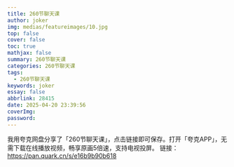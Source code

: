 ```yaml
---
title: 260节聊天课
author: joker
img: medias/featureimages/10.jpg
top: false
cover: false
toc: true
mathjax: false
summary: 260节聊天课
categories: 260节聊天课
tags:
  - 260节聊天课
keywords: joker
essay: false
abbrlink: 28415
date: 2025-04-20 23:39:56
coverImg:
password:
---
```


我用夸克网盘分享了「260节聊天课」，点击链接即可保存。打开「夸克APP」，无需下载在线播放视频，畅享原画5倍速，支持电视投屏。
链接：https://pan.quark.cn/s/e16b9b90b618
